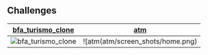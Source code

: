 # 

## Challenges



|[bfa_turismo_clone](bfa_turismo_clone)|[atm](atm)|
|:-:|:-:|
|![bfa_turismo_clone](bfa_turismo_clone/screen_shots/01gif.gif)|![atm(atm/screen_shots/home.png)|
